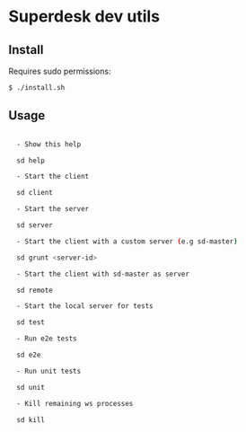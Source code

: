 # Superdesk dev utils

## Install

Requires sudo permissions:

```bash
$ ./install.sh
```

## Usage

```bash

  - Show this help

  sd help

  - Start the client

  sd client

  - Start the server

  sd server

  - Start the client with a custom server (e.g sd-master)

  sd grunt <server-id>

  - Start the client with sd-master as server

  sd remote

  - Start the local server for tests

  sd test

  - Run e2e tests

  sd e2e

  - Run unit tests

  sd unit

  - Kill remaining ws processes

  sd kill

```

